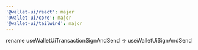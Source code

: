 ```yaml
---
'@wallet-ui/react': major
'@wallet-ui/core': major
'@wallet-ui/tailwind': major
---
```


rename useWalletUiTransactionSignAndSend -> useWalletUiSignAndSend
